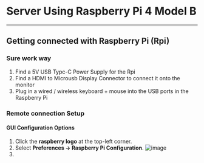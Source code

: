 # Server Using Raspberry Pi 4 Model B

---

## Getting connected with Raspberry Pi (Rpi)

### Sure work way
1) Find a 5V USB Typc-C Power Supply for the Rpi
2) Find a HDMI to Microusb Display Connector to connect it onto the monitor
3) Plug in a wired / wireless keyboard + mouse into the USB ports in the Raspberry Pi

### Remote connection Setup

#### GUI Configuration Options

1) Click the **raspberry logo** at the top-left corner.
2) Select **Preferences -> Raspberry Pi Configuration**.
![image](https://user-images.githubusercontent.com/25051402/203454900-f114cefd-20f4-4d9d-8dde-be7f17215e52.png)
3)

